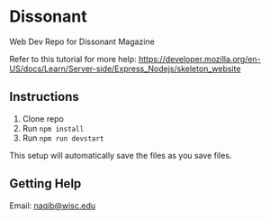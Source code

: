 # Dissonant
Web Dev Repo for Dissonant Magazine

Refer to this tutorial for more help: https://developer.mozilla.org/en-US/docs/Learn/Server-side/Express_Nodejs/skeleton_website

## Instructions
1. Clone repo
2. Run `npm install`
3. Run `npm run devstart` 

This setup will automatically save the files as you save files.

## Getting Help
Email: naqib@wisc.edu
